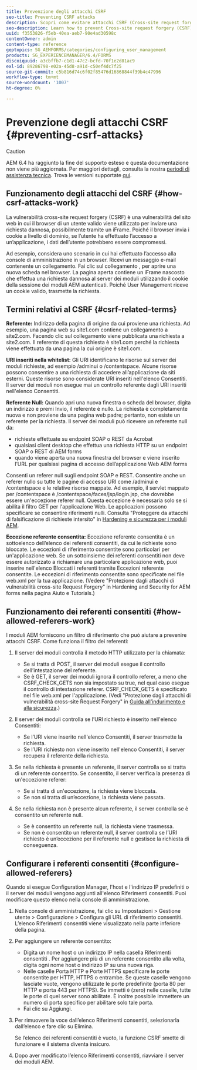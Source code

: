 ```yaml
---
title: Prevenzione degli attacchi CSRF
seo-title: Preventing CSRF attacks
description: Scopri come evitare attacchi CSRF (Cross-site request forgery) e proteggere i dati utente da compromessi.
seo-description: Learn how to prevent Cross-site request forgery (CSRF) attacks and safeguard user data from being compromised.
uuid: f3553826-f5eb-40ea-aeb7-90e4ad30598c
contentOwner: admin
content-type: reference
geptopics: SG_AEMFORMS/categories/configuring_user_management
products: SG_EXPERIENCEMANAGER/6.4/FORMS
discoiquuid: a3cbffb7-c1d1-47c2-bcfd-70f1e2d81ac9
exl-id: 89286798-e02a-45d8-a91d-c50ef4dc7f25
source-git-commit: c5b816d74c6f02f85476d16868844f39b4c47996
workflow-type: tm+mt
source-wordcount: '1007'
ht-degree: 0%

---
```


# Prevenzione degli attacchi CSRF {#preventing-csrf-attacks}

>[!CAUTION]
>
>AEM 6.4 ha raggiunto la fine del supporto esteso e questa documentazione non viene più aggiornata. Per maggiori dettagli, consulta la nostra [periodi di assistenza tecnica](https://helpx.adobe.com/it/support/programs/eol-matrix.html). Trova le versioni supportate [qui](https://experienceleague.adobe.com/docs/).

## Funzionamento degli attacchi del CSRF {#how-csrf-attacks-work}

La vulnerabilità cross-site request forgery (CSRF) è una vulnerabilità del sito web in cui il browser di un utente valido viene utilizzato per inviare una richiesta dannosa, possibilmente tramite un iFrame. Poiché il browser invia i cookie a livello di dominio, se l’utente ha effettuato l’accesso a un’applicazione, i dati dell’utente potrebbero essere compromessi.

Ad esempio, considera uno scenario in cui hai effettuato l’accesso alla console di amministrazione in un browser. Ricevi un messaggio e-mail contenente un collegamento. Fai clic sul collegamento , per aprire una nuova scheda nel browser. La pagina aperta contiene un iFrame nascosto che effettua una richiesta dannosa al server dei moduli utilizzando il cookie della sessione dei moduli AEM autenticati. Poiché User Management riceve un cookie valido, trasmette la richiesta.

## Termini relativi al CSRF {#csrf-related-terms}

**Referente:** Indirizzo della pagina di origine da cui proviene una richiesta. Ad esempio, una pagina web su site1.com contiene un collegamento a site2.com. Facendo clic sul collegamento viene pubblicata una richiesta a site2.com. Il referente di questa richiesta è site1.com perché la richiesta viene effettuata da una pagina la cui origine è site1.com.

**URI inseriti nella whitelist:** Gli URI identificano le risorse sul server dei moduli richieste, ad esempio /adminui o /contentspace. Alcune risorse possono consentire a una richiesta di accedere all’applicazione da siti esterni. Queste risorse sono considerate URI inseriti nell&#39;elenco Consentiti. Il server dei moduli non esegue mai un controllo referente dagli URI inseriti nell&#39;elenco Consentiti.

**Referente Null:** Quando apri una nuova finestra o scheda del browser, digita un indirizzo e premi Invio, il referente è nullo. La richiesta è completamente nuova e non proviene da una pagina web padre; pertanto, non esiste un referente per la richiesta. Il server dei moduli può ricevere un referente null da:

* richieste effettuate su endpoint SOAP o REST da Acrobat
* qualsiasi client desktop che effettua una richiesta HTTP su un endpoint SOAP o REST di AEM forms
* quando viene aperta una nuova finestra del browser e viene inserito l’URL per qualsiasi pagina di accesso dell’applicazione Web AEM forms

Consenti un referer null sugli endpoint SOAP e REST. Consentire anche un referer nullo su tutte le pagine di accesso URI come /adminui e /contentspace e le relative risorse mappate. Ad esempio, il servlet mappato per /contentspace è /contentspace/faces/jsp/login.jsp, che dovrebbe essere un&#39;eccezione referer null. Questa eccezione è necessaria solo se si abilita il filtro GET per l&#39;applicazione Web. Le applicazioni possono specificare se consentire riferimenti nulli. Consulta &quot;Proteggere da attacchi di falsificazione di richieste intersito&quot; in [Hardening e sicurezza per i moduli AEM](https://help.adobe.com/en_US/livecycle/11.0/HardeningSecurity/index.html).

**Eccezione referente consentita:** Eccezione referente consentita è un sottoelenco dell’elenco dei referenti consentiti, da cui le richieste sono bloccate. Le eccezioni di riferimento consentite sono particolari per un&#39;applicazione web. Se un sottoinsieme dei referenti consentiti non deve essere autorizzato a richiamare una particolare applicazione web, puoi inserire nell&#39;elenco Bloccati i referenti tramite Eccezioni referente consentite. Le eccezioni di riferimento consentite sono specificate nel file web.xml per la tua applicazione. (Vedere &quot;Protezione dagli attacchi di vulnerabilità cross-site Request Forgery&quot; in Hardening and Security for AEM forms nella pagina Aiuto e Tutorials.)

## Funzionamento dei referenti consentiti {#how-allowed-referers-work}

I moduli AEM forniscono un filtro di riferimento che può aiutare a prevenire attacchi CSRF. Come funziona il filtro dei referenti:

1. Il server dei moduli controlla il metodo HTTP utilizzato per la chiamata:

   * Se si tratta di POST, il server dei moduli esegue il controllo dell’intestazione del referente.
   * Se è GET, il server dei moduli ignora il controllo referer, a meno che CSRF_CHECK_GETS non sia impostato su true, nel qual caso esegue il controllo di intestazione referer. CSRF_CHECK_GETS è specificato nel file web.xml per l&#39;applicazione. (Vedi &quot;Protezione dagli attacchi di vulnerabilità cross-site Request Forgery&quot; in [Guida all’indurimento e alla sicurezza](https://help.adobe.com/en_US/livecycle/11.0/HardeningSecurity/index.html).)

1. Il server dei moduli controlla se l’URI richiesto è inserito nell&#39;elenco Consentiti:

   * Se l’URI viene inserito nell&#39;elenco Consentiti, il server trasmette la richiesta.
   * Se l’URI richiesto non viene inserito nell&#39;elenco Consentiti, il server recupera il referente della richiesta.

1. Se nella richiesta è presente un referente, il server controlla se si tratta di un referente consentito. Se consentito, il server verifica la presenza di un&#39;eccezione referer:

   * Se si tratta di un&#39;eccezione, la richiesta viene bloccata.
   * Se non si tratta di un’eccezione, la richiesta viene passata.

1. Se nella richiesta non è presente alcun referente, il server controlla se è consentito un referente null.

   * Se è consentito un referente null, la richiesta viene trasmessa.
   * Se non è consentito un referente null, il server controlla se l’URI richiesto è un’eccezione per il referente null e gestisce la richiesta di conseguenza.

## Configurare i referenti consentiti {#configure-allowed-referers}

Quando si esegue Configuration Manager, l&#39;host e l&#39;indirizzo IP predefiniti o il server dei moduli vengono aggiunti all&#39;elenco Riferimenti consentiti. Puoi modificare questo elenco nella console di amministrazione.

1. Nella console di amministrazione, fai clic su Impostazioni > Gestione utente > Configurazione > Configura gli URL di riferimento consentiti. L’elenco Riferimenti consentiti viene visualizzato nella parte inferiore della pagina.
1. Per aggiungere un referente consentito:

   * Digita un nome host o un indirizzo IP nella casella Riferimenti consentiti . Per aggiungere più di un referente consentito alla volta, digita ogni nome host o indirizzo IP su una nuova riga.
   * Nelle caselle Porta HTTP e Porte HTTPS specificare le porte consentite per HTTP, HTTPS o entrambe. Se queste caselle vengono lasciate vuote, vengono utilizzate le porte predefinite (porta 80 per HTTP e porta 443 per HTTPS). Se immetti `0` (zero) nelle caselle, tutte le porte di quel server sono abilitate. È inoltre possibile immettere un numero di porta specifico per abilitare solo tale porta.
   * Fai clic su Aggiungi.

1. Per rimuovere la voce dall’elenco Riferimenti consentiti, selezionarla dall’elenco e fare clic su Elimina.

   Se l’elenco dei referenti consentiti è vuoto, la funzione CSRF smette di funzionare e il sistema diventa insicuro.

1. Dopo aver modificato l’elenco Riferimenti consentiti, riavviare il server dei moduli AEM.
